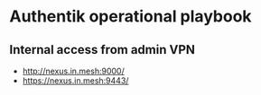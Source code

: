 # Authentik operational playbook

## Internal access from admin VPN
- http://nexus.in.mesh:9000/
- https://nexus.in.mesh:9443/

